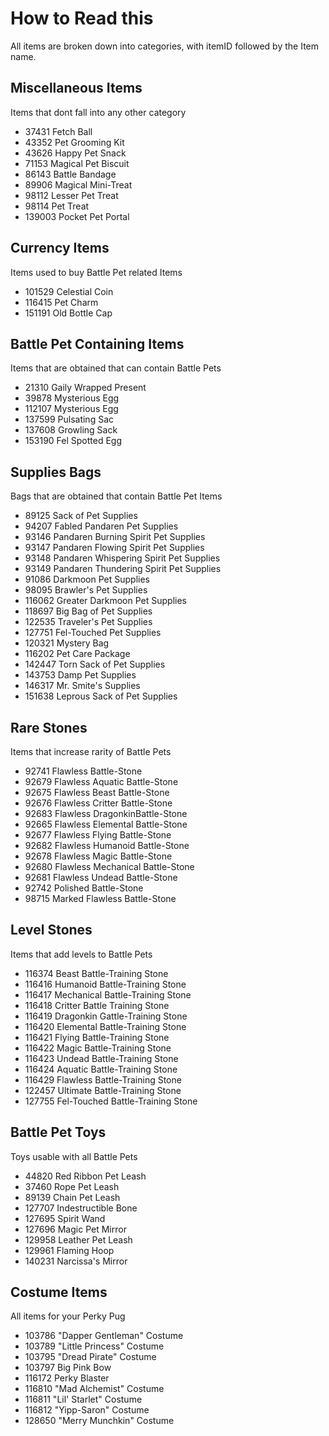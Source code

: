 # How to Read this
All items are broken down into categories, with itemID followed by the Item name.

## Miscellaneous Items
Items that dont fall into any other category

* 37431 Fetch Ball
* 43352 Pet Grooming Kit
* 43626 Happy Pet Snack
* 71153 Magical Pet Biscuit
* 86143 Battle Bandage
* 89906 Magical Mini-Treat
* 98112 Lesser Pet Treat
* 98114 Pet Treat
* 139003 Pocket Pet Portal

## Currency Items
Items used to buy Battle Pet related Items

* 101529 Celestial Coin
* 116415 Pet Charm
* 151191 Old Bottle Cap

## Battle Pet Containing Items
Items that are obtained that can contain Battle Pets

* 21310 Gaily Wrapped Present
* 39878 Mysterious Egg
* 112107 Mysterious Egg
* 137599 Pulsating Sac
* 137608 Growling Sack
* 153190 Fel Spotted Egg

## Supplies Bags
Bags that are obtained that contain Battle Pet Items

* 89125 Sack of Pet Supplies
* 94207 Fabled Pandaren Pet Supplies
* 93146 Pandaren Burning Spirit Pet Supplies
* 93147 Pandaren Flowing Spirit Pet Supplies
* 93148 Pandaren Whispering Spirit Pet Supplies
* 93149 Pandaren Thundering Spirit Pet Supplies
* 91086 Darkmoon Pet Supplies
* 98095 Brawler's Pet Supplies
* 116062 Greater Darkmoon Pet Supplies
* 118697 Big Bag of Pet Supplies
* 122535 Traveler's Pet Supplies
* 127751 Fel-Touched Pet Supplies
* 120321 Mystery Bag
* 116202 Pet Care Package
* 142447 Torn Sack of Pet Supplies
* 143753 Damp Pet Supplies
* 146317 Mr. Smite's Supplies
* 151638 Leprous Sack of Pet Supplies

## Rare Stones
Items that increase rarity of Battle Pets

* 92741 Flawless Battle-Stone
* 92679 Flawless Aquatic Battle-Stone
* 92675 Flawless Beast Battle-Stone
* 92676 Flawless Critter Battle-Stone
* 92683 Flawless DragonkinBattle-Stone
* 92665 Flawless Elemental Battle-Stone
* 92677 Flawless Flying Battle-Stone
* 92682 Flawless Humanoid Battle-Stone
* 92678 Flawless Magic Battle-Stone
* 92680 Flawless Mechanical Battle-Stone
* 92681 Flawless Undead Battle-Stone
* 92742 Polished Battle-Stone
* 98715 Marked Flawless Battle-Stone

## Level Stones
Items that add levels to Battle Pets

* 116374 Beast Battle-Training Stone
* 116416 Humanoid Battle-Training Stone
* 116417 Mechanical Battle-Training Stone
* 116418 Critter Battle Training Stone
* 116419 Dragonkin Gattle-Training Stone
* 116420 Elemental Battle-Training Stone
* 116421 Flying Battle-Training Stone
* 116422 Magic Battle-Training Stone
* 116423 Undead Battle-Training Stone
* 116424 Aquatic Battle-Training Stone
* 116429 Flawless Battle-Training Stone
* 122457 Ultimate Battle-Training Stone
* 127755 Fel-Touched Battle-Training Stone

## Battle Pet Toys
Toys usable with all Battle Pets

* 44820 Red Ribbon Pet Leash
* 37460 Rope Pet Leash
* 89139 Chain Pet Leash
* 127707 Indestructible Bone
* 127695 Spirit Wand
* 127696 Magic Pet Mirror
* 129958 Leather Pet Leash
* 129961 Flaming Hoop
* 140231 Narcissa's Mirror

## Costume Items
All items for your Perky Pug

* 103786 "Dapper Gentleman" Costume
* 103789 "Little Princess" Costume
* 103795 "Dread Pirate" Costume
* 103797 Big Pink Bow
* 116172 Perky Blaster
* 116810 "Mad Alchemist" Costume
* 116811 "Lil' Starlet" Costume
* 116812 "Yipp-Saron" Costume
* 128650 "Merry Munchkin" Costume
